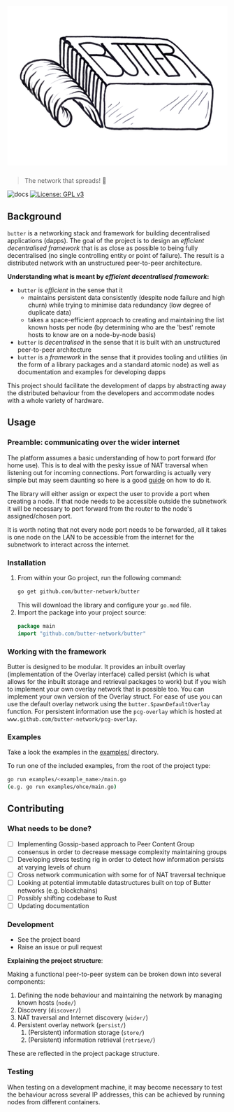 # ![](graphics/butterLogo.png)

> The network that spreads! 🧈

![docs](https://github.com/a-shine/butter/actions/workflows/compile_deploy_latex.yml/badge.svg)
[![License: GPL v3](https://img.shields.io/badge/License-GPLv3-blue.svg)](https://www.gnu.org/licenses/gpl-3.0)

## Background

`butter` is a networking stack and framework for building decentralised applications (dapps). The goal of the project is to design an *efficient decentralised framework* that is as close as possible to being fully decentralised (no single controlling entity or point of failure). The result is a distributed network with an unstructured peer-to-peer architecture.

[//]: # (Please see the full [project documentation]&#40;https://a-shine.github.io/butter/&#41; for more information.)

**Understanding what is meant by *efficient decentralised framework*:**

- `butter` is *efficient* in the sense that it
  - maintains persistent data consistently (despite node failure and high churn) while trying to minimise data redundancy (low degree of duplicate data)
  - takes a space-efficient approach to creating and maintaining the list known hosts per node (by determining who are the 'best' remote hosts to know are on a node-by-node basis)
- `butter` is *decentralised* in the sense that it is built with an unstructured peer-to-peer architecture
- `butter` is a *framework* in the sense that it provides tooling and utilities (in the form of a library packages and a standard atomic node) as well as documentation and examples for developing dapps

This project should facilitate the development of dapps by abstracting away the distributed behaviour from the developers and accommodate nodes with a whole variety of hardware.

## Usage

### Preamble: communicating over the wider internet
The platform assumes a basic understanding of how to port forward (for home use). This is to deal with the pesky issue of NAT traversal when listening out for incoming connections. Port forwarding is actually very simple but may seem daunting so here is a good [guide](https://portforward.com/router.htm) on how to do it.

The library will either assign or expect the user to provide a port when creating a node. If that node needs to be accessible outside the subnetwork it will be necessary to port forward from the router to the node's assigned/chosen port.

It is worth noting that not every node port needs to be forwarded, all it takes is one node on the LAN to be accessible from the internet for the subnetwork to interact across the internet.

### Installation

1. From within your Go project, run the following command:
   ```bash
   go get github.com/butter-network/butter
   ```
   This will download the library and configure your `go.mod` file.
2. Import the package into your project source:
   ```go
   package main
   import "github.com/butter-network/butter"
   ```

### Working with the framework
Butter is designed to be modular. It provides an inbuilt overlay (implementation of the Overlay interface) called persist (which is what allows for the inbuilt storage and retrieval packages to work) but if you wish to implement your own overlay network that is possible too. You can implement your own version of the Overlay struct.
For ease of use you can use the default overlay network using the `butter.SpawnDefaultOverlay` function.
For persistent information use the `pcg-overlay` which is hosted at `www.github.com/butter-network/pcg-overlay`.

### Examples
Take a look the examples in the [examples/](./examples) directory.

To run one of the included examples, from the root of the project type:
```bash 
go run examples/<example_name>/main.go
(e.g. go run examples/ohce/main.go)
```

## Contributing

### What needs to be done?
- [ ] Implementing Gossip-based approach to Peer Content Group consensus in order to decrease message complexity maintaining groups
- [ ] Developing stress testing rig in order to detect how information persists at varying levels of churn
- [ ] Cross network communication with some for of NAT traversal technique
- [ ] Looking at potential immutable datastructures built on top of Butter networks (e.g. blockchains)
- [ ] Possibly shifting codebase to Rust
- [ ] Updating documentation

### Development

- See the project board
- Raise an issue or pull request

**Explaining the project structure**:

Making a functional peer-to-peer system can be broken down into several components:

1. Defining the node behaviour and maintaining the network by managing known hosts (`node/`)
2. Discovery (`discover/`)
3. NAT traversal and Internet discovery (`wider/`)
4. Persistent overlay network (`persist/`)
   1. (Persistent) information storage (`store/`)
   2. (Persistent) information retrieval (`retrieve/`)

These are reflected in the project package structure.

### Testing

When testing on a development machine, it may become necessary to test the behaviour across several IP addresses, this can be achieved by running nodes from different containers.